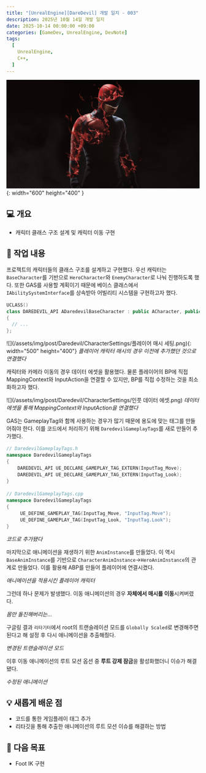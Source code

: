 ```yaml
---
title: "[UnrealEngine][DareDevil] 개발 일지 - 003"
description: 2025년 10월 14일 개발 일지
date: 2025-10-14 00:00:00 +09:00
categories: [GameDev, UnrealEngine, DevNote]
tags:
  [
    UnrealEngine,
    C++,
  ]
---
```


![](/assets/img/post/Daredevil/Daredevil.png){: width="600" height="400" }

## 💻 개요

- 캐릭터 클래스 구조 설계 및 캐릭터 이동 구현

## 🤔 작업 내용

프로젝트의 캐릭터들의 클래스 구조를 설계하고 구현했다. 우선 캐릭터는 `BaseCharacter`를 기반으로 `HeroCharacter`와 `EnemyCharacter`로 나눠 진행하도록 했다. 또한 GAS를 사용할 계획이기 때문에 베이스 클래스에서 `IAbilitySystemInterface`를 상속받아 어빌리티 시스템을 구현하고자 했다.

```c++
UCLASS()
class DAREDEVIL_API ADaredevilBaseCharacter : public ACharacter, public IAbilitySystemInterface
{
  // ...
};
```

![](/assets/img/post/Daredevil/CharacterSettings/플레이어 매시 세팅.png){: width="500" height="400"}
_플레이어 캐릭터 매시의 경우 이전에 추가했던 것으로 연결했다_

캐릭터와 카메라 이동의 경우 데이터 에셋을 활용했다. 물론 플레이어의 BP에 직접 MappingContext와 InputAction을 연결할 수 있지만, BP를 직접 수정하는 것을 최소화하고자 했다. 

![](/assets/img/post/Daredevil/CharacterSettings/인풋 데이터 에셋.png)
_데이터 에셋을 통해 MappingContext와 InputAction을 연결했다_

GAS는 GameplayTag와 함께 사용하는 경우가 많기 때문에 용도에 맞는 태그를 만들어줘야 한다. 이를 코드에서 처리하기 위해 `DaredevilGameplayTags`를 새로 만들어 추가했다.

```c++
// DaredevilGameplayTags.h
namespace DaredevilGameplayTags
{
	DAREDEVIL_API UE_DECLARE_GAMEPLAY_TAG_EXTERN(InputTag_Move);
	DAREDEVIL_API UE_DECLARE_GAMEPLAY_TAG_EXTERN(InputTag_Look);
}

// DaredevilGameplayTags.cpp
namespace DaredevilGameplayTags
{
	 UE_DEFINE_GAMEPLAY_TAG(InputTag_Move, "InputTag.Move");
	 UE_DEFINE_GAMEPLAY_TAG(InputTag_Look, "InputTag.Look");
}
```

<!-- ![](/assets/img/post/Daredevil/CharacterSettings/추가된 게임플레이 태그.png) -->
_코드로 추가됐다_

마지막으로 애니메이션을 재생하기 위한 `AnimInstance`를 만들었다. 이 역시 `BaseAnimInstance`를 기반으로 `CharacterAnimInstance`->`HeroAnimInstance`의 관계로 만들었다. 이를 활용해 ABP를 만들어 플레이어에 연결시켰다.

<!-- ![](/assets/img/post/Daredevil/CharacterSettings/애님인스턴스 적용.png){: width="500" height="400"} -->
_애니메이션을 적용시킨 플레이어 캐릭터_

그런데 하나 문제가 발생했다. 이동 애니메이션의 경우 **자체에서 매시를 이동**시켜버렸다.

<!-- ![](/assets/img/post/Daredevil/CharacterSettings/애니메이션 자체에서 매시를 이동시킴.png){: width="500" height="400"} -->
_몸만 돌진해버리는..._

구글링 결과 `리타기터`에서 root의 트랜슬레이션 모드를 `Globally Scaled`로 변경해주면 된다고 해 설정 후 다시 애니메이션을 추출해줬다.

<!-- ![](/assets/img/post/Daredevil/CharacterSettings/트랜슬레이션 모드 변경.png){: width="500" height="400"} -->
_변경된 트랜슬레이션 모드_

이후 이동 애니메이션의 루트 모션 옵션 중 **루트 강제 잠금**을 활성화했더니 이슈가 해결됐다.

<!-- ![](/assets/img/post/Daredevil/CharacterSettings/루트 모션 수정.png){: width="500" height="400"} -->
_수정된 애니메이션_

## 💡 새롭게 배운 점

- 코드를 통한 게임플레이 태그 추가
- 리타깃을 통해 추출한 애니메이션의 루트 모션 이슈를 해결하는 방법

## 🚀 다음 목표

- Foot IK 구현
